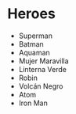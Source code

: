 # Heroes

* Superman
* Batman
* Aquaman
* Mujer Maravilla
* Linterna Verde
* Robin
* Volcán Negro
* Atom
* Iron Man
